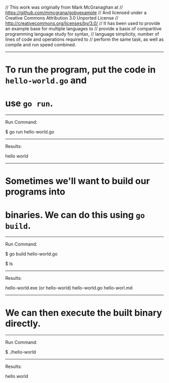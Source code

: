 // This work was originally from Mark McGranaghan at
// https://github.com/mmcgrana/gobyexample
// And licensed under a Creative Commons Attribution 3.0 Unported License
// http://creativecommons.org/licenses/by/3.0/
// It has been used to provide an example base for multiple languages to
// provide a basis of comparitive programming language study for syntax,
// language simplicity, number of lines of code and operations required to
// perform the same task, as well as compile and run speed combined.

_______________________________________________________________________________
# To run the program, put the code in `hello-world.go` and
# use `go run`.

_______________________________________________________________________________
Run Command:

$ go run hello-world.go

_______________________________________________________________________________
Results:

hello world

_______________________________________________________________________________
# Sometimes we'll want to build our programs into
# binaries. We can do this using `go build`.

_______________________________________________________________________________
Run Command:

$ go build hello-world.go

$ ls

_______________________________________________________________________________
Results:

hello-world.exe (or hello-world)
hello-world.go
hello-worl.md

_______________________________________________________________________________
# We can then execute the built binary directly.

_______________________________________________________________________________
Run Command:

$ ./hello-world

_______________________________________________________________________________
Results:

hello world
